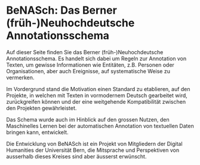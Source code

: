 # BeNASch: Das Berner (früh-)Neuhochdeutsche Annotationsschema

Auf dieser Seite finden Sie das Berner (früh-)Neuhochdeutsche Annotationsschema. 
Es handelt sich dabei um Regeln zur Annotation von Texten, um gewisse Informationen
wie Entitäten, z.B. Personen oder Organisationen, aber auch Ereignisse, auf
systematische Weise zu vermerken. 

Im Vordergrund stand die Motivation einen Standard zu etablieren, auf den Projekte,
in welchen mit Texten in vormodernem Deutsch gearbeitet wird, zurückgreifen können
und der eine weitgehende Kompatibilität zwischen den Projekten gewährleistet.

Das Schema wurde auch im Hinblick auf den grossen Nutzen, den Maschinelles Lernen bei
der automatischen Annotation von textuellen Daten bringen kann, entwickelt.

Die Entwicklung von BeNASch ist ein Projekt von Mitgliedern der Digital Humanities der Universität Bern,
die Mitsprache und Perspektiven von ausserhalb dieses Kreises sind aber äusserst erwünscht.